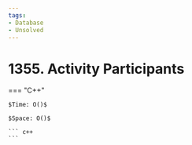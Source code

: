 ```yaml
---
tags:
- Database
- Unsolved
---
```



# 1355. Activity Participants

=== "C++"

    $Time: O()$

    $Space: O()$

    ``` c++
    ```